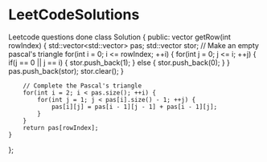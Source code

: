 # LeetCodeSolutions
Leetcode questions done
class Solution {
public:
    vector<int> getRow(int rowIndex) {
        std::vector<std::vector<int>> pas;
        std::vector<int> stor;
        // Make an empty pascal's triangle
        for(int i = 0; i <= rowIndex; ++i) {
            for(int j = 0; j <= i; ++j) {
                if(j == 0 || j == i) {
                    stor.push_back(1);
                }
                else {
                    stor.push_back(0);
                }
            }
            pas.push_back(stor);
            stor.clear();
        }

        // Complete the Pascal's triangle
        for(int i = 2; i < pas.size(); ++i) {
            for(int j = 1; j < pas[i].size() - 1; ++j) {
                pas[i][j] = pas[i - 1][j - 1] + pas[i - 1][j];
            }
        }
        return pas[rowIndex];
    }
};
